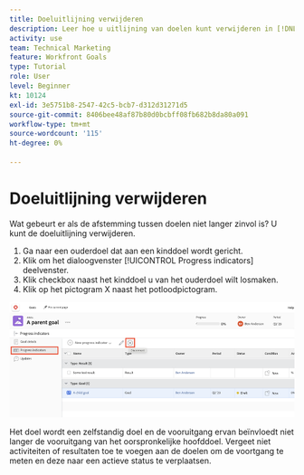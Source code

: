 ```yaml
---
title: Doeluitlijning verwijderen
description: Leer hoe u uitlijning van doelen kunt verwijderen in [!DNL Workfront Goals].
activity: use
team: Technical Marketing
feature: Workfront Goals
type: Tutorial
role: User
level: Beginner
kt: 10124
exl-id: 3e5751b8-2547-42c5-bcb7-d312d31271d5
source-git-commit: 8406bee48af87b80d0bcbff08fb682b8da80a091
workflow-type: tm+mt
source-wordcount: '115'
ht-degree: 0%

---
```


# Doeluitlijning verwijderen

Wat gebeurt er als de afstemming tussen doelen niet langer zinvol is? U kunt de doeluitlijning verwijderen.

1. Ga naar een ouderdoel dat aan een kinddoel wordt gericht.
1. Klik om het dialoogvenster [!UICONTROL Progress indicators] deelvenster.
1. Klik checkbox naast het kinddoel u van het ouderdoel wilt losmaken.
1. Klik op het pictogram X naast het potloodpictogram.

![Een schermafbeelding van de [!UICONTROL Remove alignment] optie in [!DNL Workfront Goals]](assets/08-workfront-goals-remove-goal-alignment.png)

Het doel wordt een zelfstandig doel en de vooruitgang ervan beïnvloedt niet langer de vooruitgang van het oorspronkelijke hoofddoel. Vergeet niet activiteiten of resultaten toe te voegen aan de doelen om de voortgang te meten en deze naar een actieve status te verplaatsen.
